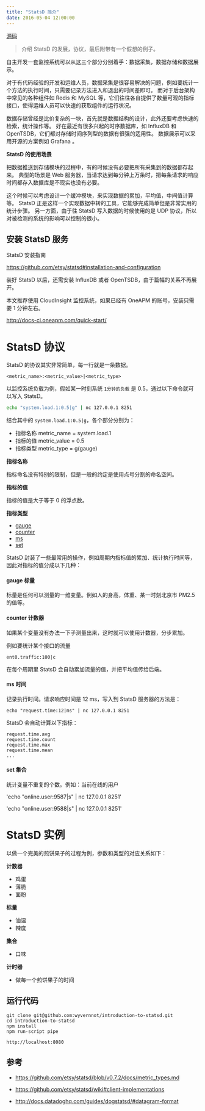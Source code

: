 ```yaml
---
title: "StatsD 简介"
date: 2016-05-04 12:00:00
---
```


[源码](https://github.com/longtian/introduction-to-statsd)

> 介绍 StatsD 的发展，协议，最后附带有一个假想的例子。

自主开发一套监控系统可以从这三个部分分别着手：数据采集，数据存储和数据展示。

对于有代码经验的开发和运维人员，数据采集是很容易解决的问题，例如要统计一个方法的执行时间，只需要记录方法进入和退出的时间差即可。
而对于后台架构中常见的各种组件如 Redis 和 MySQL 等，它们往往各自提供了数量可观的指标接口，使得运维人员可以快速的获取组件的运行状况。

数据存储曾经是比价复杂的一块，首先就是数据结构的设计，此外还要考虑快速的检索，统计操作等。
好在最近有很多兴起的时序数据库，如 InfluxDB 和 OpenTSDB，它们都对存储时间序列型的数据有很强的适用性。
数据展示可以采用开源的方案例如 Grafana 。

**StatsD 的使用场景**

把数据推送到存储模块的过程中，有的时候没有必要把所有采集到的数据都存起来。
典型的场景是 Web 服务器，当请求达到每分钟上万条时，把每条请求的响应时间都存入数据库是不现实也没有必要。

这个时候可以考虑设计一个缓冲模块，来实现数据的累加，平均值，中间值计算等。
StatsD 正是这样一个实现数据中转的工具，它能够完成简单但是非常实用的统计步骤。
另一方面，由于往 StatsD 写入数据的时候使用的是 UDP 协议，所以对被检测的系统的影响可以控制的很小。

## 安装 StatsD 服务

StatsD 安装指南

https://github.com/etsy/statsd#installation-and-configuration

装好 StatsD 以后，还需安装 InfluxDB 或者 OpenTSDB，由于篇幅的关系不再展开。

本文推荐使用 CloudInsight 监控系统，如果已经有 OneAPM 的账号，安装只需要 1 分钟左右。

http://docs-ci.oneapm.com/quick-start/

# StatsD 协议

StatsD 的协议其实非常简单，每一行就是一条数据。

```
<metric_name>:<metric_value>|<metric_type>
```

以监控系统负载为例，假如某一时刻系统 `1分钟的负载` 是 0.5，通过以下命令就可以写入 StatsD。

```sh
echo "system.load.1:0.5|g" | nc 127.0.0.1 8251
```

结合其中的 `system.load.1:0.5|g`，各个部分分别为：

- 指标名称 metric_name  = system.load.1
- 指标的值 metric_value = 0.5
- 指标类型 metric_type  = g(gauge)

**指标名称**

指标命名没有特别的限制，但是一般的约定是使用点号分割的命名空间。

**指标的值**

指标的值是大于等于 0 的浮点数。

**指标类型**

- [gauge](gauge-标量)
- [counter](#counter-计数器)
- [ms](#ms-时间)
- [set](#set-集合)

StatsD 封装了一些最常用的操作，例如周期内指标值的累加、统计执行时间等，因此对指标的值分成以下几种：

#### gauge 标量

标量是任何可以测量的一维变量。例如人的身高，体重、某一时刻北京市 PM2.5 的值等。

#### counter 计数器

如果某个变量没有办法一下子测量出来，这时就可以使用计数器，分步累加。

例如要统计某个接口的流量

```
ent0.traffic:100|c
```

在每个周期里 StatsD 会自动累加流量的值，并把平均值传给后端。

#### ms 时间

记录执行时间。请求响应时间是 12 ms，写入到 StatsD 服务器的方法是：

```
echo "request.time:12|ms" | nc 127.0.0.1 8251
```

StatsD 会自动计算以下指标：

```
request.time.avg
request.time.count
request.time.max
request.time.mean
...
```

#### set 集合

统计变量不重复的个数。例如：当前在线的用户

'echo "online.user:9587|s" | nc 127.0.0.1 8251'

'echo "online.user:9588|s" | nc 127.0.0.1 8251'

# StatsD 实例

以做一个完美的煎饼果子的过程为例，参数和类型的对应关系如下：

**计数器**

- 鸡蛋
- 薄脆
- 面粉

**标量**

- 油温
- 辣度

**集合**

- 口味

**计时器**

- 做每一个煎饼果子的时间

## 运行代码

```
git clone git@github.com:wyvernnot/introduction-to-statsd.git
cd introduction-to-statsd
npm install
npm run-script pipe
```

```
http://localhost:8080
```

## 参考

- https://github.com/etsy/statsd/blob/v0.7.2/docs/metric_types.md

- https://github.com/etsy/statsd/wiki#client-implementations

- http://docs.datadoghq.com/guides/dogstatsd/#datagram-format
